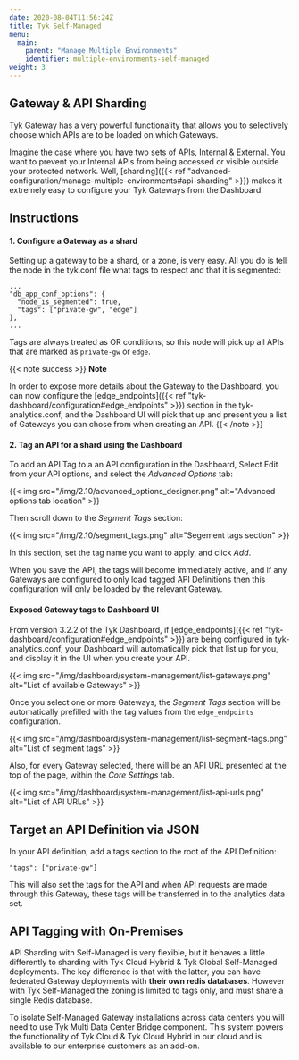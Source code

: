 ```yaml
---
date: 2020-08-04T11:56:24Z
title: Tyk Self-Managed
menu:
  main:
    parent: "Manage Multiple Environments"
    identifier: multiple-environments-self-managed
weight: 3
---
```


## Gateway & API Sharding

Tyk Gateway has a very powerful functionality that allows you to selectively choose which APIs are to be loaded on which Gateways.

Imagine the case where you have two sets of APIs, Internal & External. You want to prevent your Internal APIs from being accessed or visible outside your protected network. Well, [sharding]({{< ref "advanced-configuration/manage-multiple-environments#api-sharding" >}}) makes it extremely easy to configure your Tyk Gateways from the Dashboard.

## Instructions

#### 1. Configure a Gateway as a shard

Setting up a gateway to be a shard, or a zone, is very easy. All you do is tell the node in the tyk.conf file what tags to respect and that it is segmented:

```{.copyWrapper}
...
"db_app_conf_options": {
  "node_is_segmented": true,
  "tags": ["private-gw", "edge"]
},
...
```

Tags are always treated as OR conditions, so this node will pick up all APIs that are marked as `private-gw` or `edge`.

{{< note success >}}
**Note**

In order to expose more details about the Gateway to the Dashboard, you can now configure the [edge_endpoints]({{< ref "tyk-dashboard/configuration#edge_endpoints" >}}) section in the tyk-analytics.conf, and the Dashboard UI will pick that up and present you a list of Gateways you can chose from when creating an API.
{{< /note >}}

#### 2. Tag an API for a shard using the Dashboard

To add an API Tag to a an API configuration in the Dashboard, Select Edit from your API options, and select the _Advanced Options_ tab:

{{< img src="/img/2.10/advanced_options_designer.png" alt="Advanced options tab location" >}}

Then scroll down to the _Segment Tags_ section:

{{< img src="/img/2.10/segment_tags.png" alt="Segement tags section" >}}

In this section, set the tag name you want to apply, and click _Add_.

When you save the API, the tags will become immediately active, and if any Gateways are configured to only load tagged API Definitions then this configuration will only be loaded by the relevant Gateway.

#### Exposed Gateway tags to Dashboard UI

From version 3.2.2 of the Tyk Dashboard, if [edge_endpoints]({{< ref "tyk-dashboard/configuration#edge_endpoints" >}}) are being configured in tyk-analytics.conf, your Dashboard will automatically pick that list up for you, and display it in the UI when you create your API.

{{< img src="/img/dashboard/system-management/list-gateways.png" alt="List of available Gateways" >}}

Once you select one or more Gateways, the _Segment Tags_ section will be automatically prefilled with the tag values from the `edge_endpoints` configuration.

{{< img src="/img/dashboard/system-management/list-segment-tags.png" alt="List of segment tags" >}}

Also, for every Gateway selected, there will be an API URL presented at the top of the page, within the _Core Settings_ tab.

{{< img src="/img/dashboard/system-management/list-api-urls.png" alt="List of API URLs" >}}

## Target an API Definition via JSON

In your API definition, add a tags section to the root of the API Definition:

```{.copyWrapper}
"tags": ["private-gw"]
```

This will also set the tags for the API and when API requests are made through this Gateway, these tags will be transferred in to the analytics data set.

## API Tagging with On-Premises

API Sharding with Self-Managed is very flexible, but it behaves a little differently to sharding with Tyk Cloud Hybrid & Tyk Global Self-Managed deployments. The key difference is that with the latter, you can have federated Gateway deployments with **their own redis databases**. However with Tyk Self-Managed the zoning is limited to tags only, and must share a single Redis database.

To isolate Self-Managed Gateway installations across data centers you will need to use Tyk Multi Data Center Bridge component. This system powers the functionality of Tyk Cloud & Tyk Cloud Hybrid in our cloud and is available to our enterprise customers as an add-on.
